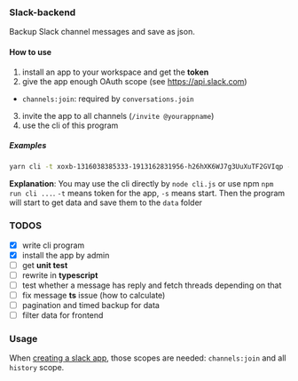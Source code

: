 


### Slack-backend

Backup Slack channel messages and save as json.

#### How to use

1. install an app to your workspace and get the **token**
2. give the app enough OAuth scope (see https://api.slack.com)
  - `channels:join`: required by `conversations.join`
3. invite the app to all channels (`/invite @yourappname`)
4. use the cli of this program

##### Examples

```bash
yarn cli -t xoxb-1316038385333-1913162831956-h26hXK6WJ7g3UuXuTF2GVIqp -s
```

**Explanation**: You may use the cli directly by `node cli.js` or use npm `npm run cli ...`. `-t` means token for the app, `-s` means start. Then the program will start to get data and save them to the `data` folder

### TODOS

- [x] write cli program
- [x] install the app by admin
- [ ] get **unit test**
- [ ] rewrite in **typescript**
- [ ] test whether a message has reply and fetch threads depending on that
- [ ] fix message **ts** issue (how to calculate)
- [ ] pagination and timed backup for data
- [ ] filter data for frontend

### Usage

When [creating a slack app](https://api.slack.com/apps?new_app=1), those scopes are needed: `channels:join` and all `history` scope.

